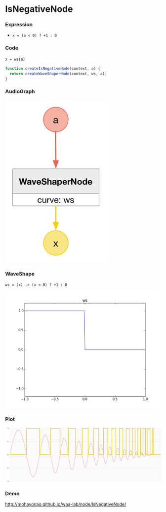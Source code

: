 # IsNegativeNode

### Expression

- `x = (a < 0) ? +1 : 0`

### Code

`x = ws(a)`

```js
function createIsNegativeNode(context, a) {
  return createWaveShaperNode(context, ws, a);
}
```

### AudioGraph

![](is-negative-node.png)

### WaveShape

`ws = (x) -> (x < 0) ? +1 : 0`

![](is-negative-wave-shape.png)

### Plot

![](is-negative-node-plot.png)

### Demo

http://mohayonao.github.io/waa-lab/node/IsNegativeNode/
